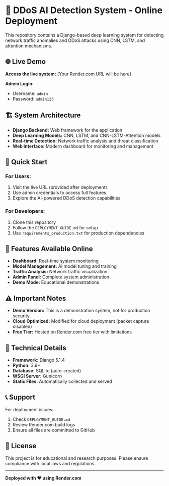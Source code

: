 # 🚀 DDoS AI Detection System - Online Deployment

This repository contains a Django-based deep learning system for detecting network traffic anomalies and DDoS attacks using CNN, LSTM, and attention mechanisms.

## 🌐 Live Demo

**Access the live system:** [Your Render.com URL will be here]

**Admin Login:**
- Username: `admin`
- Password: `admin123`

## 🏗️ System Architecture

- **Django Backend:** Web framework for the application
- **Deep Learning Models:** CNN, LSTM, and CNN-LSTM-Attention models
- **Real-time Detection:** Network traffic analysis and threat classification
- **Web Interface:** Modern dashboard for monitoring and management

## 🚀 Quick Start

### For Users:
1. Visit the live URL (provided after deployment)
2. Use admin credentials to access full features
3. Explore the AI-powered DDoS detection capabilities

### For Developers:
1. Clone this repository
2. Follow the `DEPLOYMENT_GUIDE.md` for setup
3. Use `requirements_production.txt` for production dependencies

## 📱 Features Available Online

- **Dashboard:** Real-time system monitoring
- **Model Management:** AI model tuning and training
- **Traffic Analysis:** Network traffic visualization
- **Admin Panel:** Complete system administration
- **Demo Mode:** Educational demonstrations

## ⚠️ Important Notes

- **Demo Version:** This is a demonstration system, not for production security
- **Cloud Optimized:** Modified for cloud deployment (packet capture disabled)
- **Free Tier:** Hosted on Render.com free tier with limitations

## 🔧 Technical Details

- **Framework:** Django 5.1.4
- **Python:** 3.9+
- **Database:** SQLite (auto-created)
- **WSGI Server:** Gunicorn
- **Static Files:** Automatically collected and served

## 📞 Support

For deployment issues:
1. Check `DEPLOYMENT_GUIDE.md`
2. Review Render.com build logs
3. Ensure all files are committed to GitHub

## 📄 License

This project is for educational and research purposes. Please ensure compliance with local laws and regulations.

---

**Deployed with ❤️ using Render.com**
